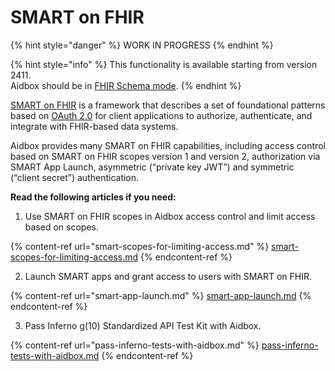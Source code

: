 # SMART on FHIR

{% hint style="danger" %}
WORK IN PROGRESS
{% endhint %}

{% hint style="info" %}
This functionality is available starting from version 2411.\
Aidbox should be in [FHIR Schema mode](https://docs.aidbox.app/modules/profiling-and-validation/fhir-schema-validator/setup#enable-the-fhir-schema-validator-engine).
{% endhint %}

[SMART on FHIR](https://build.fhir.org/ig/HL7/smart-app-launch/) is a framework that describes a set of foundational patterns based on [OAuth 2.0](https://datatracker.ietf.org/doc/html/rfc6749) for client applications to authorize, authenticate, and integrate with FHIR-based data systems.&#x20;

Aidbox provides many SMART on FHIR capabilities, including access control based on SMART on FHIR scopes version 1 and version 2, authorization via SMART App Launch, asymmetric (“private key JWT”) and symmetric (“client secret”) authentication.

**Read the following articles if you need:**

1. Use SMART on FHIR scopes in Aidbox access control and limit access based on scopes.

{% content-ref url="smart-scopes-for-limiting-access.md" %}
[smart-scopes-for-limiting-access.md](smart-scopes-for-limiting-access.md)
{% endcontent-ref %}

2. Launch SMART apps and grant access to users with SMART on FHIR.

{% content-ref url="smart-app-launch.md" %}
[smart-app-launch.md](smart-app-launch.md)
{% endcontent-ref %}

3. Pass Inferno g(10) Standardized API Test Kit with Aidbox.

{% content-ref url="pass-inferno-tests-with-aidbox.md" %}
[pass-inferno-tests-with-aidbox.md](pass-inferno-tests-with-aidbox.md)
{% endcontent-ref %}

